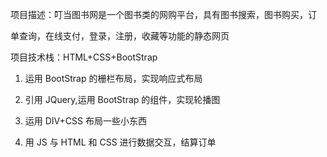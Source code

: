 项目描述：叮当图书网是一个图书类的网购平台，具有图书搜索，图书购买，订

单查询，在线支付，登录，注册，收藏等功能的静态网页

项目技术栈：HTML+CSS+BootStrap

1. 运用 BootStrap 的栅栏布局，实现响应式布局

2. 引用 JQuery,运用 BootStrap 的组件，实现轮播图

3. 运用 DIV+CSS 布局一些小东西

4. 用 JS 与 HTML 和 CSS 进行数据交互，结算订单
